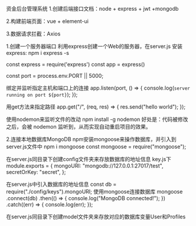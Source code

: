 资金后台管理系统
1.创建后端接口文档：node + express + jwt +mongodb

2.构建前端页面：vue +  element-ui

3.数据请求拦截：Axios


1.创建一个服务器端口
利用express创建一个Web的服务器，在server.js
安装express:  npm i express -s

const express = require('express')
const app = express()

const port = process.env.PORT || 5000;

绑定并监听指定主机和端口上的连接
app.listen(port, () => {
  console.log(`server running on port ${port}`);
});

用get方法来指定路径
app.get("/", (req, res) => {
  res.send("hello world");
});

使用nodemon来监听文件的改动
npm install -g nodemon
好处是：代码被修改之后，会被 nodemon 监听到，从而实现自动重启项目的效果。


2.连接本地数据库MongoDB
npm安装mongoose来操作数据库，并引入到server.js文件中
npm i mongoose
const mongoose = require("mongoose");

在server.js同目录下创建config文件夹来存放数据库的地址信息
key.js下
module.exports = {
  mongoURI: "mongodb://127.0.0.1:27017/test",
  secretOrKey: "secret",
};

在server.js中引入数据库的地址信息
const db = require("./config/keys").mongoURI;
使用mongoose连接数据库
mongoose
  .connect(db)
  .then(() => {
    console.log("MongoDB connected!");
  })
  .catch((err) => {
    console.log(err);
  });

在server.js同目录下创建model文件夹来存放对应的数据库变量User和Profiles
